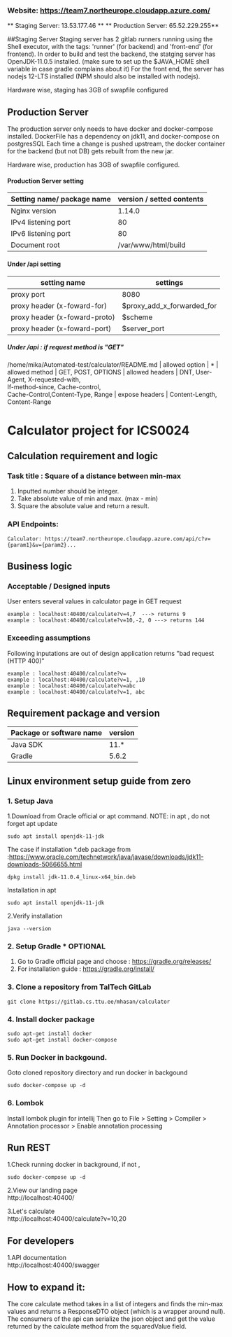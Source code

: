 ### Website: https://team7.northeurope.cloudapp.azure.com/ ###
** Staging Server: 13.53.177.46 **
** Production Server: 65.52.229.255**

##Staging Server
Staging server has 2 gitlab runners running using the Shell executor, with the tags: 'runner' (for backend)  and 'front-end' (for frontend).
In order to build and test the backend, the statging server has OpenJDK-11.0.5 installed. (make sure to set up the $JAVA_HOME shell variable in case gradle complains about it)
For the front end, the server has nodejs 12-LTS installed (NPM should also be installed with nodejs).

Hardware wise, staging has 3GB of swapfile configured

## Production Server
The production server only needs to have docker and docker-compose installed. DockerFile has a dependency on jdk11, and docker-compose on postgresSQL
Each time a change is pushed upstream, the docker container for the backend (but not DB) gets rebuilt from the new jar.

Hardware wise, production has 3GB of swapfile configured.

#### Production Server setting  
| Setting name/ package name | version / setted contents |
| -------------------------| ------- |
| Nginx version| 1.14.0
| IPv4 listening port| 80
| IPv6 listening port| 80
| Document root  | /var/www/html/build

#### Under /api setting  
| setting name | settings |
| -------------------------| ------- |
| proxy port  | 8080
| proxy header (x-foward-for)  |$proxy_add_x_forwarded_for 
| proxy header (x-foward-proto)  |$scheme
| proxy header (x-foward-port)  |$server_port

##### Under /api : if request method is "GET"  
/home/mika/Automated-test/calculator/README.md
| allowed option  | *
| allowed method | GET, POST, OPTIONS
| allowed headers | DNT, User-Agent,  X-requested-with, <br> If-method-since,   Cache-control, <br> Cache-Control,Content-Type, Range
| expose headers  | Content-Length, Content-Range


# **Calculator project for ICS0024**
## Calculation requirement and logic
### Task title : Square of a distance between min-max
1. Inputted number should be integer.
2. Take absolute value of min and max. (max - min)
3. Square the absolute value and return a result.  

### API Endpoints:
    Calculator: https://team7.northeurope.cloudapp.azure.com/api/c?v={param1}&v={param2}...

         
## Business logic    
### Acceptable / Designed inputs
User enters several values in calculator page in GET request 
 
    example : localhost:40400/calculate?v=4,7  ---> returns 9  
    example : localhost:40400/calculate?v=10,-2, 0 ---> returns 144  


### Exceeding assumptions
Following inputations are out of design application returns "bad request (HTTP 400)"  
    
    example : localhost:40400/calculate?v=  
    example : localhost:40400/calculate?v=1, ,10  
    example : localhost:40400/calculate?v=abc  
    example : localhost:40400/calculate?v=1, abc



## Requirement package and version
| Package or software name | version |
| -------------------------| ------- |
| Java SDK|                   11.*
| Gradle  |                  5.6.2

## Linux environment setup guide from zero
### 1. Setup Java 
1.Download from Oracle official or apt command. NOTE: in apt , do not forget apt update  
```
sudo apt install openjdk-11-jdk
```
The case if installation *.deb package from :https://www.oracle.com/technetwork/java/javase/downloads/jdk11-downloads-5066655.html
```
dpkg install jdk-11.0.4_linux-x64_bin.deb
```
   Installation in apt 
```
sudo apt install openjdk-11-jdk
```
2.Verify installation 
```
java --version
```

### 2. Setup Gradle * OPTIONAL
1. Go to Gradle official page and choose : https://gradle.org/releases/
2. For installation guide : https://gradle.org/install/


### 3. Clone a repository from TalTech GitLab 
```
git clone https://gitlab.cs.ttu.ee/mhasan/calculator
```
### 4. Install docker package
```
sudo apt-get install docker
sudo apt-get install docker-compose
```
### 5. Run Docker in backgound.
Goto cloned repository directory and run docker in backgound
```
sudo docker-compose up -d
```

### 6. Lombok
Install lombok plugin for intellij
Then go to File > Setting > Compiler > Annotation processor > Enable annotation processing


## Run REST 
1.Check running docker in background, if not , 
```
sudo docker-compose up -d
```

2.View our landing page   
http://localhost:40400/


3.Let's calculate   
http://localhost:40400/calculate?v=10,20



## For developers 

1.API documentation  
http://localhost:40400/swagger


## How to expand it:
The core calculate method takes in a list of integers and finds the min-max values 
and returns a ResponseDTO object (which is a wrapper around null).
The consumers of the api can serialize the json object and get the value returned 
by the calculate method from the squaredValue field.

